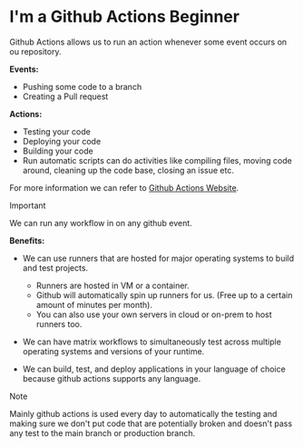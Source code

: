 # I'm a Github Actions Beginner

Github Actions allows us to run an action whenever some event occurs on ou repository.

**Events:**

- Pushing some code to a branch
- Creating a Pull request

**Actions:**

- Testing your code
- Deploying your code
- Building your code
- Run automatic scripts can do activities like compiling files, moving code around, cleaning up the code base, closing an issue etc.

For more information we can refer to [Github Actions Website](https://github.com/features/actions).

> [!IMPORTANT]
> We can run any workflow in on any github event.

**Benefits:**

- We can use runners that are hosted for major operating systems to build and test projects.

  - Runners are hosted in VM or a container.
  - Github will automatically spin up runners for us. (Free up to a certain amount of minutes per month).
  - You can also use your own servers in cloud or on-prem to host runners too.

- We can have matrix workflows to simultaneously test across multiple operating systems and versions of your runtime.

- We can build, test, and deploy applications in your language of choice because github actions supports any language.

> [!NOTE]
> Mainly github actions is used every day to automatically the testing and making sure we don't put code that are potentially broken and doesn't pass any test to the main branch or production branch.
